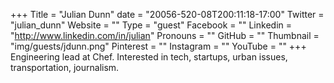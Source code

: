 +++
Title = "Julian Dunn"
date = "20056-520-08T200:11:18-17:00"
Twitter = "julian_dunn"
Website = ""
Type = "guest"
Facebook = ""
Linkedin = "http://www.linkedin.com/in/julian"
Pronouns = ""
GitHub = ""
Thumbnail = "img/guests/jdunn.png"
Pinterest = ""
Instagram = ""
YouTube = ""
+++
Engineering lead at Chef. Interested in tech, startups, urban issues, transportation, journalism.
